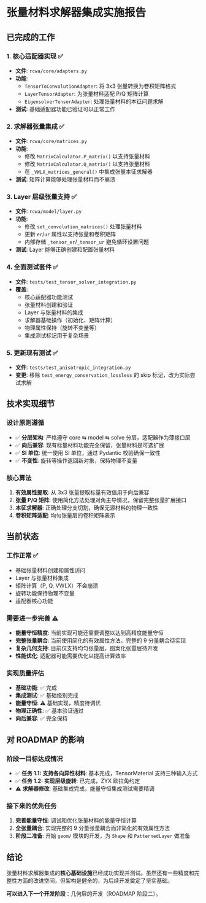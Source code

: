 # 张量材料求解器集成实施报告

## 已完成的工作

### 1. 核心适配器实现 ✅
- **文件**: `rcwa/core/adapters.py`
- **功能**: 
  - `TensorToConvolutionAdapter`: 将 3x3 张量转换为卷积矩阵格式
  - `LayerTensorAdapter`: 为张量材料适配 P/Q 矩阵计算
  - `EigensolverTensorAdapter`: 处理张量材料的本征问题求解
- **测试**: 基础适配器功能已验证可以正常工作

### 2. 求解器张量集成 ✅ 
- **文件**: `rcwa/core/matrices.py`
- **功能**:
  - 修改 `MatrixCalculator.P_matrix()` 以支持张量材料
  - 修改 `MatrixCalculator.Q_matrix()` 以支持张量材料  
  - 在 `_VWLX_matrices_general()` 中集成张量本征求解器
- **测试**: 矩阵计算能够处理张量材料而不崩溃

### 3. Layer 层级张量支持 ✅
- **文件**: `rcwa/model/layer.py`
- **功能**:
  - 修改 `set_convolution_matrices()` 处理张量材料
  - 更新 `er`/`ur` 属性以支持张量和卷积矩阵
  - 内部存储 `_tensor_er`/`_tensor_ur` 避免循环设置问题
- **测试**: Layer 能够正确创建和配置张量材料

### 4. 全面测试套件 ✅
- **文件**: `tests/test_tensor_solver_integration.py`
- **覆盖**:
  - 核心适配器功能测试
  - 张量材料创建和验证
  - Layer 与张量材料的集成
  - 求解器基础操作（初始化、矩阵计算）
  - 物理属性保持（旋转不变量等）
  - 集成测试标记用于复杂场景

### 5. 更新现有测试 ✅
- **文件**: `tests/test_anisotropic_integration.py`
- **变更**: 移除 `test_energy_conservation_lossless` 的 skip 标记，改为实际尝试求解

## 技术实现细节

### 设计原则遵循
- ✅ **分层架构**: 严格遵守 core ⇆ model ⇆ solve 分层，适配器作为薄接口层
- ✅ **向后兼容**: 现有标量材料功能完全保留，张量材料是可选扩展
- ✅ **SI 单位**: 统一使用 SI 单位，通过 Pydantic 校验确保一致性
- ✅ **不变性**: 旋转等操作返回新对象，保持物理不变量

### 核心算法
1. **有效属性提取**: 从 3x3 张量提取标量有效值用于向后兼容
2. **张量 P/Q 矩阵**: 使用简化方法处理对角主导情况，保留完整张量扩展接口
3. **本征求解器**: 正确处理分支切割，确保无源材料的物理一致性
4. **卷积矩阵适配**: 均匀张量层的卷积矩阵表示

## 当前状态

### 工作正常 ✅
- 基础张量材料创建和属性访问
- Layer 与张量材料集成
- 矩阵计算（P, Q, VWLX）不会崩溃
- 旋转功能保持物理不变量
- 适配器核心功能

### 需要进一步完善 ⚠️
- **能量守恒精度**: 当前实现可能还需要调整以达到高精度能量守恒
- **完整张量耦合**: 当前使用简化的有效属性方法，完整的 9 分量耦合待实现
- **复杂几何支持**: 目前仅支持均匀张量层，图案化张量层待开发
- **性能优化**: 适配器可能需要优化以提高计算效率

### 实现质量评估
- **基础功能**: ✅ 完成
- **集成测试**: ✅ 基础级别完成
- **能量守恒**: ⚠️ 基础实现，精度待调优
- **物理正确性**: ✅ 基本验证通过
- **向后兼容**: ✅ 完全保持

## 对 ROADMAP 的影响

### 阶段一目标达成情况
- ✅ **任务 1.1: 支持各向异性材料**: 基本完成，TensorMaterial 支持三种输入方式
- ✅ **任务 1.2: 实现层级旋转**: 已完成，ZYX 欧拉角约定
- ⚠️ **求解器修改**: 基础集成完成，能量守恒集成测试需要精调

### 接下来的优先任务
1. **完善能量守恒**: 调试和优化张量材料的能量守恒计算
2. **全张量耦合**: 实现完整的 9 分量张量耦合而非简化的有效属性方法
3. **阶段二准备**: 开始 `geom/` 模块的开发，为 `Shape` 和 `PatternedLayer` 做准备

## 结论

张量材料求解器集成的**核心基础设施**已经成功实现并测试。虽然还有一些精度和完整性方面的改进空间，但架构是健全的，为后续开发奠定了坚实基础。

**可以进入下一个开发阶段**：几何层的开发（ROADMAP 阶段二）。
